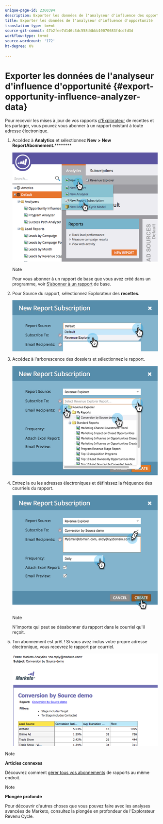```yaml
---
unique-page-id: 2360394
description: Exporter les données de l'analyseur d'influence des opportunités - Documents marketing - Documentation du produit
title: Exporter les données de l'analyseur d'influence d'opportunité
translation-type: tm+mt
source-git-commit: 47b2fee7d146c3dc558d4bbb10070683f4cdfd3d
workflow-type: tm+mt
source-wordcount: '172'
ht-degree: 0%

---
```



# Exporter les données de l&#39;analyseur d&#39;influence d&#39;opportunité {#export-opportunity-influence-analyzer-data}

Pour recevoir les mises à jour de vos rapports [d&#39;Explorateur](http://docs.marketo.com/display/docs/revenue+cycle+analytics) de recettes et les partager, vous pouvez vous abonner à un rapport existant à toute adresse électronique.

1. Accédez à **Analytics** et sélectionnez **New** **>** **New ReportAbonnement.**********

   ![](assets/image2014-9-17-12-3a40-3a46.png)

   >[!NOTE]
   >
   >Pour vous abonner à un rapport de base que vous avez créé dans un programme, voir [S’abonner à un rapport](../../../../product-docs/reporting/basic-reporting/report-subscriptions/subscribe-to-a-basic-report.md) de base.

1. Pour Source du rapport, sélectionnez Explorateur des **recettes.**

   ![](assets/image2014-9-17-12-3a42-3a15.png)

1. Accédez à l&#39;arborescence des dossiers et sélectionnez le rapport.

   ![](assets/image2014-9-17-12-3a42-3a24.png)

1. Entrez la ou les adresses électroniques et définissez la fréquence des courriels du rapport.

   ![](assets/image2014-9-17-12-3a42-3a29.png)

   >[!NOTE]
   >
   >N&#39;importe qui peut se désabonner du rapport dans le courriel qu&#39;il reçoit.

1. Ton abonnement est prêt ! Si vous avez inclus votre propre adresse électronique, vous recevrez le rapport par courriel.

   ![](assets/image2014-9-17-12-3a42-3a53.png)

>[!NOTE]
>
>**Articles connexes**
>
>Découvrez comment [gérer tous vos abonnements](../../../../product-docs/reporting/basic-reporting/report-subscriptions/manage-report-subscriptions.md) de rapports au même endroit.

>[!NOTE]
>
>**Plongée profonde**
>
>Pour découvrir d&#39;autres choses que vous pouvez faire avec les analyses avancées de Marketo, consultez la plongée en profondeur de l&#39;Explorateur [](http://docs.marketo.com/display/docs/revenue+cycle+analytics) Revenu Cycle.

